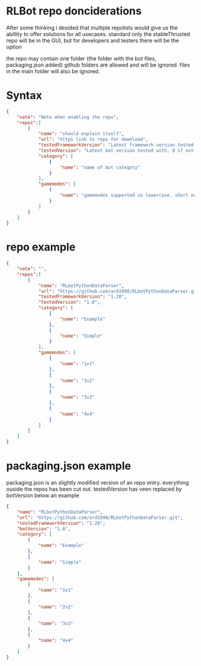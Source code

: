 # RLBot repo donciderations

After some thinking i desided that multiple repolists would give us the abillity to offer solutions for all usecases. standard only the stableThrusted repo will be in the GUI, but for developers and testers there will be the option

the repo may contain one folder (the folder with the bot files, packaging.json added) github folders are allowed and will be ignored. files in the main folder will also be ignored.

# Syntax
```json
{
    "note": "Note when enabling the repo",
    "repos":[
        {
            "name": "should explain itself",
            "url": "https link to repo for download",
            "testedFrameworkVersion": "Latest framework version tested with, 0 if not tested or dev version",
            "testedVersion": "Latest bot version tested with, 0 if not tested or dev version or no version is known. this is also used to check for updates. if 0 user cannot be prompted of updates",
            "category": [
                {
                    "name": "name of bot categoty"
                }
            ],
            "gamemodes": [
                {
                    "name": "gamemodes supported in lowercase, short notation for 1v1, 2v2, 3v3 and 4v4"
                }
            ]
        }
    ]
}
```

# repo example
```json
{
    "note": "",
    "repos":[
        {
            "name": "RLbotPythonDataParser",
            "url": "https://github.com/ard1998/RLbotPythonDataParser.git",
            "testedFrameworkVersion": "1.20",
            "testedVersion": "1.0",
            "category": [
                {
                    "name": "Example"
                },
                {
                    "name": "Simple"
                }
            ],
            "gamemodes": [
                {
                    "name": "1v1"
                },
                {
                    "name": "2v2"
                },
                {
                    "name": "3v3"
                },
                {
                    "name": "4v4"
                }
            ] 
        }
    ]
}
```


# packaging.json example
packaging.json is an slightly modified version of an repo entry. everything ouside the repos has been cut out. testedVersion has veen replaced by botVersion below an example

```json
{
    "name": "RLbotPythonDataParser",
    "url": "https://github.com/ard1998/RLbotPythonDataParser.git",
    "testedFrameworkVersion": "1.20",
    "botVersion": "1.0",
    "category": [
        {
            "name": "Example"
        },
        {
            "name": "Simple"
        }
    ],
    "gamemodes": [
        {
            "name": "1v1"
        },
        {
            "name": "2v2"
        },
        {
            "name": "3v3"
        },
        {
            "name": "4v4"
        }
    ] 
}
```
